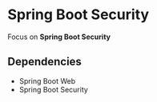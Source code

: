 # Spring Boot Security

Focus on **Spring Boot Security**

## Dependencies
- Spring Boot Web
- Spring Boot Security
